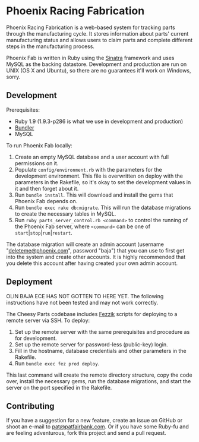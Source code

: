 Phoenix Racing Fabrication
============

Phoenix Racing Fabrication is a web-based system for tracking parts through the manufacturing cycle. It
stores information about parts' current manufacturing status and allows users to claim parts and complete
different steps in the manufacturing process.

Phoenix Fab is written in Ruby using the [Sinatra](http://sinatrarb.com) framework and uses MySQL as the
backing datastore. Development and production are run on UNIX (OS X and Ubuntu), so there are no guarantees
it'll work on Windows, sorry.

## Development

Prerequisites:

* Ruby 1.9 (1.9.3-p286 is what we use in development and production)
* [Bundler](http://gembundler.com)
* MySQL

To run Phoenix Fab locally:

1. Create an empty MySQL database and a user account with full permissions on it.
1. Populate `config/environment.rb` with the parameters for the development environment. This file is
overwritten on deploy with the parameters in the Rakefile, so it's okay to set the development values in it
and then forget about it.
1. Run `bundle install`. This will download and install the gems that Phoenix Fab depends on.
1. Run `bundle exec rake db:migrate`. This will run the database migrations to create the necessary tables in
MySQL.
1. Run `ruby parts_server_control.rb <command>` to control the running of the Phoenix Fab server, where
`<command>` can be one of `start`|`stop`|`run`|`restart`.

The database migration will create an admin account (username "deleteme@phoenix.com", password "baja")
that you can use to first get into the system and create other accounts. It is highly recommended that you
delete this account after having created your own admin account.

## Deployment

OLIN BAJA ECE HAS NOT GOTTEN TO HERE YET. The following instructions have not been tested and may not work
correctly.

The Cheesy Parts codebase includes [Fezzik](https://github.com/dmacdougall/fezzik) scripts for deploying to
a remote server via SSH. To deploy:

1. Set up the remote server with the same prerequisites and procedure as for development.
1. Set up the remote server for password-less (public-key) login.
1. Fill in the hostname, database credentials and other parameters in the Rakefile.
1. Run `bundle exec fez prod deploy`.

This last command will create the remote directory structure, copy the code over, install the necessary gems,
run the database migrations, and start the server on the port specified in the Rakefile.

## Contributing

If you have a suggestion for a new feature, create an issue on GitHub or shoot an e-mail to
[pat@patfairbank.com](mailto:pat@patfairbank.com). Or if you have some Ruby-fu and are feeling adventurous,
fork this project and send a pull request.
